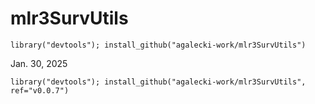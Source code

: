 # mlr3SurvUtils

```
library("devtools"); install_github("agalecki-work/mlr3SurvUtils")
```

Jan. 30, 2025

```
library("devtools"); install_github("agalecki-work/mlr3SurvUtils", ref="v0.0.7")
```
